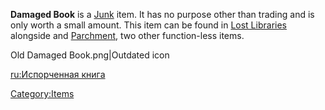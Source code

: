 **Damaged Book** is a [Junk](Junk.md "wikilink") item. It has no purpose
other than trading and is only worth a small amount. This item can be
found in [Lost Libraries](Lost_Library.md "wikilink") alongside [](Old_Map.md) and [Parchment](Parchment.md "wikilink"), two
other function-less items.

Old Damaged Book.png\|Outdated icon

[ru:Испорченная книга](ru:Испорченная_книга "wikilink")

[Category:Items](Category:Items "wikilink")
